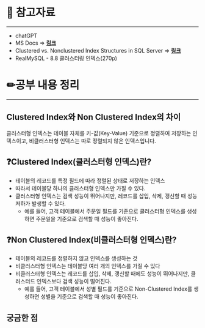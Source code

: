 # 🔗 참고자료

---

- chatGPT
- MS Docs ⇒ [**링크**](https://learn.microsoft.com/ko-kr/sql/relational-databases/indexes/clustered-and-nonclustered-indexes-described?view=sql-server-ver16)
- Clustered vs. Nonclustered Index Structures in SQL Server ⇒ [**링크**](https://www.youtube.com/watch?v=ITcOiLSfVJQ&ab_channel=VoluntaryDBA)
- RealMySQL - 8.8 클러스터링 인덱스(270p)

# ✏공부 내용 정리

---

## Clustered Index와 Non Clustered Index의 차이

클러스터형 인덱스는 테이블 자체를 키-값(Key-Value) 기준으로 정렬하여 저장하는 인덱스이고,
비클러스터형 인덱스는 따로 정렬되지 않은 인덱스입니다.

## ❓Clustered Index(클러스터형 인덱스)란?

- 테이블의 레코드를 특정 필드에 따라 정렬된 상태로 저장하는 인덱스
- 따라서 테이블당 하나의 클러스터형 인덱스만 가질 수 있다.
- 클러스터형 인덱스는 검색 성능이 뛰어나지만, 레코드를 삽입, 삭제, 갱신할 때 성능 저하가 발생할 수 있다.
    - 예를 들어, 고객 테이블에서 주문일 필드를 기준으로 클러스터형 인덱스를 생성하면 주문일을 기준으로 검색할 때 성능이 좋아진다.

## ❓Non Clustered Index(비클러스터형 인덱스)란?

- 테이블의 레코드를 정렬하지 않고 인덱스를 생성하는 것
- 비클러스터형 인덱스는 테이블당 여러 개의 인덱스를 가질 수 있다
- 비클러스터형 인덱스는 레코드를 삽입, 삭제, 갱신할 때에도 성능이 뛰어나지만, 클러스터드 인덱스보다 검색 성능이 떨어진다.
    - 예를 들어, 고객 테이블에서 성별 필드를 기준으로 Non-Clustered Index를 생성하면 성별을 기준으로 검색할 때 성능이 좋아진다.

## 궁금한 점